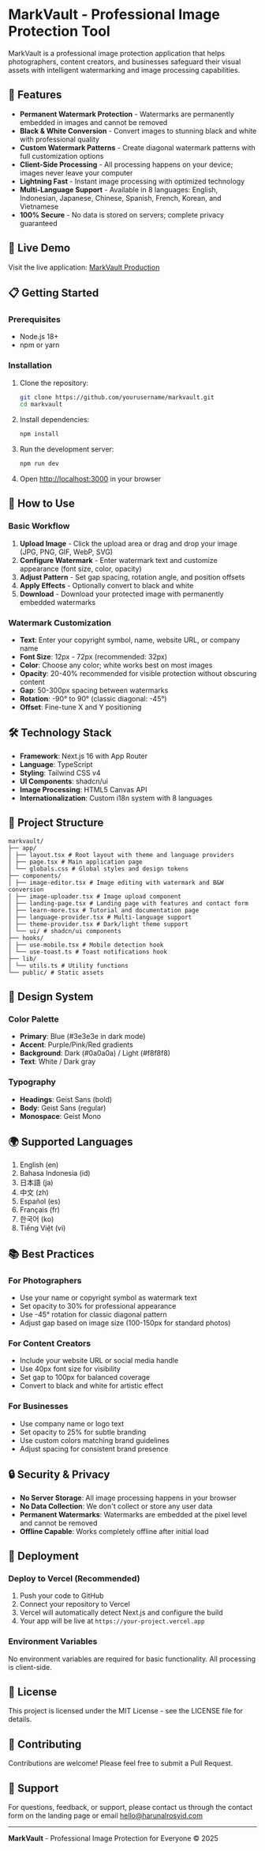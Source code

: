 # MarkVault - Professional Image Protection Tool

MarkVault is a professional image protection application that helps photographers, content creators, and businesses safeguard their visual assets with intelligent watermarking and image processing capabilities.

## 🌟 Features

- **Permanent Watermark Protection** - Watermarks are permanently embedded in images and cannot be removed
- **Black & White Conversion** - Convert images to stunning black and white with professional quality
- **Custom Watermark Patterns** - Create diagonal watermark patterns with full customization options
- **Client-Side Processing** - All processing happens on your device; images never leave your computer
- **Lightning Fast** - Instant image processing with optimized technology
- **Multi-Language Support** - Available in 8 languages: English, Indonesian, Japanese, Chinese, Spanish, French, Korean, and Vietnamese
- **100% Secure** - No data is stored on servers; complete privacy guaranteed

## 🚀 Live Demo

Visit the live application: [MarkVault Production](https://markvault.harunalrosyid.com)

## 📋 Getting Started

### Prerequisites

- Node.js 18+
- npm or yarn

### Installation

1. Clone the repository:

   ```bash
   git clone https://github.com/yourusername/markvault.git
   cd markvault
   ```

2. Install dependencies:

   ```bash
   npm install
   ```

3. Run the development server:

   ```bash
   npm run dev
   ```

4. Open [http://localhost:3000](http://localhost:3000) in your browser

## 🎯 How to Use

### Basic Workflow

1. **Upload Image** - Click the upload area or drag and drop your image (JPG, PNG, GIF, WebP, SVG)
2. **Configure Watermark** - Enter watermark text and customize appearance (font size, color, opacity)
3. **Adjust Pattern** - Set gap spacing, rotation angle, and position offsets
4. **Apply Effects** - Optionally convert to black and white
5. **Download** - Download your protected image with permanently embedded watermarks

### Watermark Customization

- **Text**: Enter your copyright symbol, name, website URL, or company name
- **Font Size**: 12px - 72px (recommended: 32px)
- **Color**: Choose any color; white works best on most images
- **Opacity**: 20-40% recommended for visible protection without obscuring content
- **Gap**: 50-300px spacing between watermarks
- **Rotation**: -90° to 90° (classic diagonal: -45°)
- **Offset**: Fine-tune X and Y positioning

## 🛠️ Technology Stack

- **Framework**: Next.js 16 with App Router
- **Language**: TypeScript
- **Styling**: Tailwind CSS v4
- **UI Components**: shadcn/ui
- **Image Processing**: HTML5 Canvas API
- **Internationalization**: Custom i18n system with 8 languages

## 📁 Project Structure

```
markvault/
├── app/
│ ├── layout.tsx # Root layout with theme and language providers
│ ├── page.tsx # Main application page
│ └── globals.css # Global styles and design tokens
├── components/
│ ├── image-editor.tsx # Image editing with watermark and B&W conversion
│ ├── image-uploader.tsx # Image upload component
│ ├── landing-page.tsx # Landing page with features and contact form
│ ├── learn-more.tsx # Tutorial and documentation page
│ ├── language-provider.tsx # Multi-language support
│ ├── theme-provider.tsx # Dark/light theme support
│ └── ui/ # shadcn/ui components
├── hooks/
│ ├── use-mobile.tsx # Mobile detection hook
│ └── use-toast.ts # Toast notifications hook
├── lib/
│ └── utils.ts # Utility functions
└── public/ # Static assets
```

## 🎨 Design System

### Color Palette

- **Primary**: Blue (#3e3e3e in dark mode)
- **Accent**: Purple/Pink/Red gradients
- **Background**: Dark (#0a0a0a) / Light (#f8f8f8)
- **Text**: White / Dark gray

### Typography

- **Headings**: Geist Sans (bold)
- **Body**: Geist Sans (regular)
- **Monospace**: Geist Mono

## 🌍 Supported Languages

1. English (en)
2. Bahasa Indonesia (id)
3. 日本語 (ja)
4. 中文 (zh)
5. Español (es)
6. Français (fr)
7. 한국어 (ko)
8. Tiếng Việt (vi)

## 📚 Best Practices

### For Photographers

- Use your name or copyright symbol as watermark text
- Set opacity to 30% for professional appearance
- Use -45° rotation for classic diagonal pattern
- Adjust gap based on image size (100-150px for standard photos)

### For Content Creators

- Include your website URL or social media handle
- Use 40px font size for visibility
- Set gap to 100px for balanced coverage
- Convert to black and white for artistic effect

### For Businesses

- Use company name or logo text
- Set opacity to 25% for subtle branding
- Use custom colors matching brand guidelines
- Adjust spacing for consistent brand presence

## 🔒 Security & Privacy

- **No Server Storage**: All image processing happens in your browser
- **No Data Collection**: We don't collect or store any user data
- **Permanent Watermarks**: Watermarks are embedded at the pixel level and cannot be removed
- **Offline Capable**: Works completely offline after initial load

## 🚀 Deployment

### Deploy to Vercel (Recommended)

1. Push your code to GitHub
2. Connect your repository to Vercel
3. Vercel will automatically detect Next.js and configure the build
4. Your app will be live at `https://your-project.vercel.app`

### Environment Variables

No environment variables are required for basic functionality. All processing is client-side.

## 📝 License

This project is licensed under the MIT License - see the LICENSE file for details.

## 🤝 Contributing

Contributions are welcome! Please feel free to submit a Pull Request.

## 📧 Support

For questions, feedback, or support, please contact us through the contact form on the landing page or email hello@harunalrosyid.com

---

**MarkVault** - Professional Image Protection for Everyone © 2025
